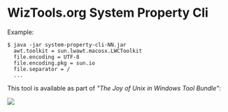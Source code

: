 # WizTools.org System Property Cli

Example:

    $ java -jar system-property-cli-NN.jar
      awt.toolkit = sun.lwawt.macosx.LWCToolkit
      file.encoding = UTF-8
      file.encoding.pkg = sun.io
      file.separator = /
      ...

This tool is available as part of _"The Joy of Unix in Windows Tool Bundle"_:

[![](http://static.wiztools.org/wiztools-cli-tools.png)](http://cli-bundle.wiztools.org/)
